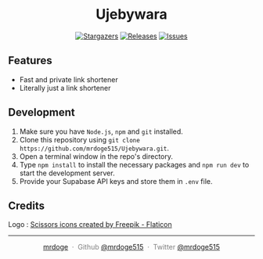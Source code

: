 <h1 align="center">
Ujebywara
</h1>

<p align="center">
	<a href="https://github.com/mrdoge515/ujebywara/stargazers">
		<img alt="Stargazers" src="https://img.shields.io/github/stars/mrdoge515/Ujebywara?style=for-the-badge&logo=starship&color=C9CBFF&logoColor=D9E0EE&labelColor=302D41"></a>
	<a href="https://github.com/mrdoge515/ujebywara/releases/latest">
		<img alt="Releases" src="https://img.shields.io/github/release/mrdoge515/Ujebywara.svg?style=for-the-badge&logo=github&color=F2CDCD&logoColor=D9E0EE&labelColor=302D41"/></a>
	<a href="https://github.com/mrdoge515/ujebywaracatppuccin/issues">
		<img alt="Issues" src="https://img.shields.io/github/issues/mrdoge515/Ujebywara?style=for-the-badge&logo=gitbook&color=B5E8E0&logoColor=D9E0EE&labelColor=302D41"></a>
</p>

## Features

- Fast and private link shortener
- Literally just a link shortener

## Development

1. Make sure you have `Node.js`, `npm` and `git` installed.
2. Clone this repository using `git clone https://github.com/mrdoge515/Ujebywara.git`.
3. Open a terminal window in the repo's directory.
4. Type `npm install` to install the necessary packages and `npm run dev` to start the development server.
5. Provide your Supabase API keys and store them in `.env` file.

## Credits

Logo : <a href="https://www.flaticon.com/free-icons/scissors" title="scissors icons">Scissors icons created by Freepik - Flaticon</a>

---

<p style="color: gray" align="center">
<a href="https://www.mrdoge.xyz">mrdoge</a> &nbsp;&middot;&nbsp;
Github <a href="https://github.com/mrdoge515">@mrdoge515</a> &nbsp;&middot;&nbsp;
Twitter <a href="https://twitter.com/mrdoge515">@mrdoge515</a>
</p>
